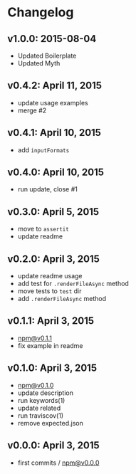 # Changelog

## v1.0.0: 2015-08-04

- Updated Boilerplate
- Updated Myth

## v0.4.2: April 11, 2015
- update usage examples
- merge #2

## v0.4.1: April 10, 2015
- add `inputFormats`

## v0.4.0: April 10, 2015
- run update, close #1

## v0.3.0: April 5, 2015
- move to `assertit`
- update readme

## v0.2.0: April 3, 2015
- update readme usage
- add test for `.renderFileAsync` method
- move tests to `test` dir
- add `.renderFileAsync` method

## v0.1.1: April 3, 2015
- npm@v0.1.1
- fix example in readme

## v0.1.0: April 3, 2015
- npm@v0.1.0
- update description
- run keywords(1)
- update related
- run traviscov(1)
- remove expected.json

## v0.0.0: April 3, 2015
- first commits / npm@v0.0.0
